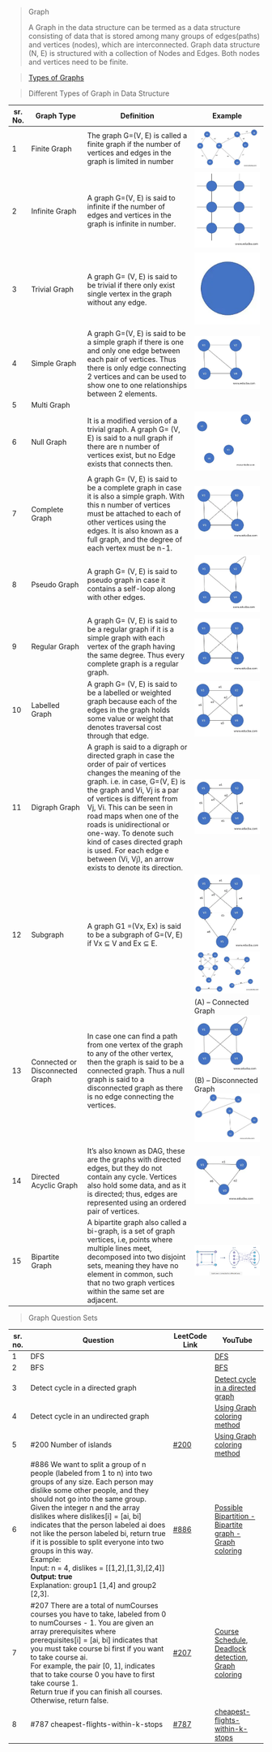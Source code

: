 > Graph 
> 
> A Graph in the data structure can be termed as a data structure consisting of data that is stored among many groups of edges(paths) and vertices (nodes), which are interconnected. Graph data structure (N, E) is structured with a collection of Nodes and Edges. Both nodes and vertices need to be finite.

> [Types of Graphs](https://www.upgrad.com/blog/graphs-in-data-structure/#:~:text=A%20graph%20can%20be%20represented,the%20row%20and%20column%20labels.)

> Different Types of Graph in Data Structure

| sr. No. | Graph Type                      | Definition                                                                                                                                                                                                                                                                                                                                                                                                                             | Example                                                                                                             |
|---------|---------------------------------|----------------------------------------------------------------------------------------------------------------------------------------------------------------------------------------------------------------------------------------------------------------------------------------------------------------------------------------------------------------------------------------------------------------------------------------|---------------------------------------------------------------------------------------------------------------------|
| 1       | Finite Graph                    | The graph G=(V, E) is called a finite graph if the number of vertices and edges in the graph is limited in number                                                                                                                                                                                                                                                                                                                      | ![img.png](images/img.png)                                                                                          |
| 2       | Infinite Graph                  | A graph G=(V, E) is said to infinite if the number of edges and vertices in the graph is infinite in number.                                                                                                                                                                                                                                                                                                                           | ![img_1.png](images/img_1.png)                                                                                      |
| 3       | Trivial Graph                   | A graph G= (V, E) is said to be trivial if there only exist single vertex in the graph without any edge.                                                                                                                                                                                                                                                                                                                               | ![img_2.png](images/img_2.png)                                                                                      |
| 4       | Simple Graph                    | A graph G=(V, E) is said to be a simple graph if there is one and only one edge between each pair of vertices. Thus there is only edge connecting 2 vertices and can be used to show one to one relationships between 2 elements.                                                                                                                                                                                                      | ![img_3.png](images/img_3.png)                                                                                      |
| 5       | Multi Graph                     |                                                                                                                                                                                                                                                                                                                                                                                                                                        |                                                                                                                     |
| 6       | Null Graph                      | It is a modified version of a trivial graph. A graph G= (V, E) is said to a null graph if there are n number of vertices exist, but no Edge exists that connects then.                                                                                                                                                                                                                                                                 | ![img_4.png](images/img_4.png)                                                                                      |
| 7       | Complete Graph                  | A graph G= (V, E) is said to be a complete graph in case it is also a simple graph. With this n number of vertices must be attached to each of other vertices using the edges. It is also known as a full graph, and the degree of each vertex must be n-1.                                                                                                                                                                            | ![img_5.png](images/img_5.png)                                                                                      |
| 8       | Pseudo Graph                    | A graph G= (V, E) is said to pseudo graph in case it contains a self-loop along with other edges.                                                                                                                                                                                                                                                                                                                                      | ![img_6.png](images/img_6.png)                                                                                      |
| 9       | Regular Graph                   | A graph G= (V, E) is said to be a regular graph if it is a simple graph with each vertex of the graph having the same degree. Thus every complete graph is a regular graph.                                                                                                                                                                                                                                                            | ![img_7.png](images/img_7.png)                                                                                      |
| 10      | Labelled Graph                  | A graph G= (V, E) is said to be a labelled or weighted graph because each of the edges in the graph holds some value or weight that denotes traversal cost through that edge.                                                                                                                                                                                                                                                          | ![img_8.png](images/img_8.png)                                                                                      |
| 11      | Digraph Graph                   | A graph is said to a digraph or directed graph in case the order of pair of vertices changes the meaning of the graph. i.e. in case, G=(V, E) is the graph and Vi, Vj is a par of vertices is different from Vj, Vi. This can be seen in road maps when one of the roads is unidirectional or one-way. To denote such kind of cases directed graph is used. For each edge e between (Vi, Vj), an arrow exists to denote its direction. | ![img_9.png](images/img_9.png)                                                                                      |
| 12      | Subgraph                        | A graph G1 =(Vx, Ex) is said to be a subgraph of G=(V, E) if Vx ⊆ V and Ex ⊆ E.                                                                                                                                                                                                                                                                                                                                                        | ![img_10.png](images/img_10.png) ![img_11.png](images/img_11.png)                                                   |
| 13      | Connected or Disconnected Graph | In case one can find a path from one vertex of the graph to any of the other vertex, then the graph is said to be a connected graph. Thus a null graph is said to a disconnected graph as there is no edge connecting the vertices.                                                                                                                                                                                                    | (A) – Connected Graph![img_12.png](images/img_12.png) <br>(B) – Disconnected Graph ![img_13.png](images/img_13.png) |
| 14      | Directed Acyclic Graph          | It’s also known as DAG, these are the graphs with directed edges, but they do not contain any cycle. Vertices also hold some data, and as it is directed; thus, edges are represented using an ordered pair of vertices.                                                                                                                                                                                                               | ![img_14.png](images/img_14.png)                                                                                    |
| 15      | Bipartite Graph                 | A bipartite graph also called a bi-graph, is a set of graph vertices, i.e, points where multiple lines meet, decomposed into two disjoint sets, meaning they have no element in common, such that no two graph vertices within the same set are adjacent.                                                                                                                                                                              | ![img.png](img.png)                                                                                                 |

> Graph Question Sets
> 
> 
| sr. no. | Question                                                                                                                                                                                                                                                                                                                                                                                                                                                                                                                                               | LeetCode Link                                                         | YouTube                                                                                                                                                |
|---------|--------------------------------------------------------------------------------------------------------------------------------------------------------------------------------------------------------------------------------------------------------------------------------------------------------------------------------------------------------------------------------------------------------------------------------------------------------------------------------------------------------------------------------------------------------|-----------------------------------------------------------------------|--------------------------------------------------------------------------------------------------------------------------------------------------------|
| 1       | DFS                                                                                                                                                                                                                                                                                                                                                                                                                                                                                                                                                    |                                                                       | [DFS](https://www.youtube.com/watch?v=CvUMf8c2JFo&list=PLEJXowNB4kPzByLnnFYNSCoqtFz0VKLk5&index=3)                                                     |
| 2       | BFS                                                                                                                                                                                                                                                                                                                                                                                                                                                                                                                                                    |                                                                       | [BFS](https://www.youtube.com/watch?v=YYq38LTz774&list=PLEJXowNB4kPzByLnnFYNSCoqtFz0VKLk5&index=4)                                                     |
| 3       | Detect cycle in a directed graph                                                                                                                                                                                                                                                                                                                                                                                                                                                                                                                       |                                                                       | [Detect cycle in a directed graph](https://www.youtube.com/watch?v=0dJmTuMrUZM&list=PLEJXowNB4kPzByLnnFYNSCoqtFz0VKLk5&index=5)                        |
| 4       | Detect cycle in an undirected graph                                                                                                                                                                                                                                                                                                                                                                                                                                                                                                                    |                                                                       | [Using Graph coloring method](https://www.youtube.com/watch?v=L0DcePeWHnM&list=PLEJXowNB4kPzByLnnFYNSCoqtFz0VKLk5&index=6)                             |
| 5       | #200 Number of islands                                                                                                                                                                                                                                                                                                                                                                                                                                                                                                                                 | [#200](https://leetcode.com/problems/number-of-islands/)              | [Using Graph coloring method](https://www.youtube.com/watch?v=__98uL6wst8&list=PLEJXowNB4kPzByLnnFYNSCoqtFz0VKLk5&index=7)                             |
| 6       | #886 We want to split a group of n people (labeled from 1 to n) into two groups of any size. Each person may dislike some other people, and they should not go into the same group. Given the integer n and the array dislikes where dislikes[i] = [ai, bi] indicates that the person labeled ai does not like the person labeled bi, return true if it is possible to split everyone into two groups in this way. <br>Example:<br>Input: n = 4, dislikes = [[1,2],[1,3],[2,4]]<br><b>Output: true</b> <br>Explanation: group1 [1,4] and group2 [2,3]. | [#886](https://leetcode.com/problems/possible-bipartition/)           | [Possible Bipartition - Bipartite graph - Graph coloring](https://www.youtube.com/watch?v=0ACfAqs8mm0&list=PLEJXowNB4kPzByLnnFYNSCoqtFz0VKLk5&index=8) |
| 7       | #207 There are a total of numCourses courses you have to take, labeled from 0 to numCourses - 1. You are given an array prerequisites where prerequisites[i] = [ai, bi] indicates that you must take course bi first if you want to take course ai. <br> For example, the pair [0, 1], indicates that to take course 0 you have to first take course 1.<br>Return true if you can finish all courses. Otherwise, return false.                                                                                                                         | [#207](https://leetcode.com/problems/course-schedule/)                | [Course Schedule, Deadlock detection, Graph coloring](https://www.youtube.com/watch?v=kXy0ABd1vwo&list=PLEJXowNB4kPzByLnnFYNSCoqtFz0VKLk5&index=9)    |
| 8       | #787 cheapest-flights-within-k-stops                                                                                                                                                                                                                                                                                                                                                                                                                                                                                                                   | [#787](https://leetcode.com/problems/cheapest-flights-within-k-stops) | [cheapest-flights-within-k-stops](https://www.youtube.com/watch?v=60RbWlDFsmI&list=PLEJXowNB4kPzByLnnFYNSCoqtFz0VKLk5&index=10)                                                                                                                                                   |
